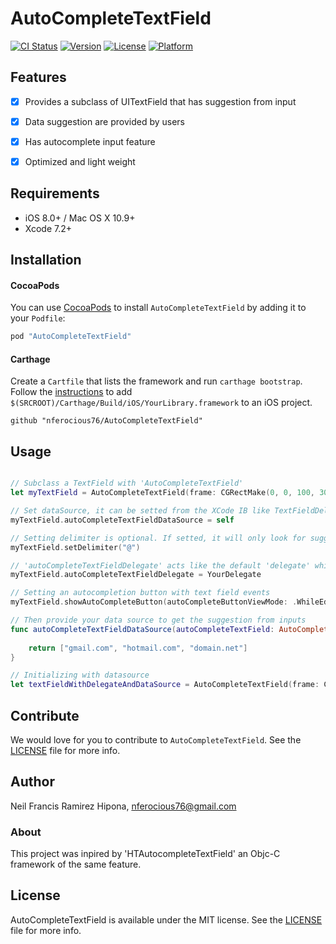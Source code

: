# AutoCompleteTextField

[![CI Status](https://img.shields.io/badge/build-passed-brightgreen.svg)](https://img.shields.io/badge/build-passed-brightgreen.svg)
[![Version](https://img.shields.io/badge/pod-v0.1.5-blue.svg)](https://img.shields.io/badge/pod-v0.1.5-blue.svg)
[![License](https://img.shields.io/badge/Lisence-MIT-yellow.svg)](https://img.shields.io/badge/Lisence-MIT-yellow.svg)
[![Platform](https://img.shields.io/badge/platform-ios-lightgrey.svg)](https://img.shields.io/badge/platform-ios-lightgrey.svg)

## Features
- [x] Provides a subclass of UITextField that has suggestion from input
- [x] Data suggestion are provided by users
- [x] Has autocomplete input feature
- [x] Optimized and light weight


## Requirements

- iOS 8.0+ / Mac OS X 10.9+
- Xcode 7.2+


## Installation

#### CocoaPods
You can use [CocoaPods](http://cocoapods.org/) to install `AutoCompleteTextField` by adding it to your `Podfile`:

```ruby
pod "AutoCompleteTextField"
```

#### Carthage
Create a `Cartfile` that lists the framework and run `carthage bootstrap`. Follow the [instructions](https://github.com/Carthage/Carthage#if-youre-building-for-ios) to add `$(SRCROOT)/Carthage/Build/iOS/YourLibrary.framework` to an iOS project.

```
github "nferocious76/AutoCompleteTextField"
```


## Usage

```Swift

// Subclass a TextField with 'AutoCompleteTextField'
let myTextField = AutoCompleteTextField(frame: CGRectMake(0, 0, 100, 30))

// Set dataSource, it can be setted from the XCode IB like TextFieldDelegate
myTextField.autoCompleteTextFieldDataSource = self

// Setting delimiter is optional. If setted, it will only look for suggestion if delimiter is found
myTextField.setDelimiter("@")

// 'autoCompleteTextFieldDelegate' acts like the default 'delegate' which 'delegate' is also accessible to the IB.
myTextField.autoCompleteTextFieldDelegate = YourDelegate

// Setting an autocompletion button with text field events
myTextField.showAutoCompleteButton(autoCompleteButtonViewMode: .WhileEditing)

// Then provide your data source to get the suggestion from inputs
func autoCompleteTextFieldDataSource(autoCompleteTextField: AutoCompleteTextField) -> [String] {
        
    return ["gmail.com", "hotmail.com", "domain.net"]
}

// Initializing with datasource
let textFieldWithDelegateAndDataSource = AutoCompleteTextField(frame: CGRect(x: 20, y: 64, width: view.frame.width - 40, height: 40), autoCompleteTextFieldDataSource: self)

```

## Contribute
We would love for you to contribute to `AutoCompleteTextField`. See the [LICENSE](https://github.com/nferocious76/AutoCompleteTextField/blob/master/LICENSE) file for more info.

## Author

Neil Francis Ramirez Hipona, nferocious76@gmail.com

### About

This project was inpired by 'HTAutocompleteTextField' an Objc-C framework of the same feature.

## License

AutoCompleteTextField is available under the MIT license. See the [LICENSE](https://github.com/nferocious76/AutoCompleteTextField/blob/master/LICENSE) file for more info.
